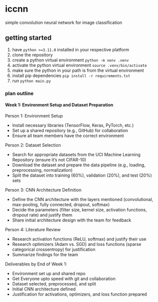 # iccnn

simple convolution neural network for image classification

## getting started

1. have `python >=3.11.0` installed in your respective platform
2. clone the repository
3. create a python virtual environment `python -m venv .venv`
4. activate the python virtual environment `source .venv/bin/activate`
5. make sure the python in your path is from the virtual environment
6. install pip dependencies `pip install -r requirements.txt`
7. run `python main.py`

### plan outline

#### Week 1: Environment Setup and Dataset Preparation

Person 1: Environment Setup

- Install necessary libraries (TensorFlow, Keras, PyTorch, etc.)
- Set up a shared repository (e.g., GitHub) for collaboration
- Ensure all team members have the correct environment

Person 2: Dataset Selection

- Search for appropriate datasets from the UCI Machine Learning Repository (ensure it’s not CIFAR-10)
- Download the dataset and prepare the data pipeline (e.g., loading, preprocessing, normalization)
- Split the dataset into training (60%), validation (20%), and test (20%) sets

Person 3: CNN Architecture Definition

- Define the CNN architecture with the layers mentioned (convolutional, max-pooling, fully connected, dropout, softmax)
- Decide the parameters (filter size, kernel size, activation functions, dropout rate) and justify them
- Share initial architecture design with the team for feedback

Person 4: Literature Review

- Research activation functions (ReLU, softmax) and justify their use
- Research optimizers (Adam vs. SGD) and loss functions (sparse categorical crossentropy) for justification
- Summarize findings for the team

Deliverables by End of Week 1:

- Environment set up and shared repo
- Get Everyone upto speed with git and collaboration
- Dataset selected, preprocessed, and split
- Initial CNN architecture defined
- Justification for activations, optimizers, and loss function prepared
